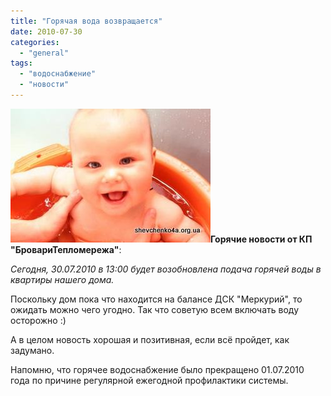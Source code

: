```yaml
---
title: "Горячая вода возвращается"
date: 2010-07-30
categories: 
  - "general"
tags: 
  - "водоснабжение"
  - "новости"
---
```


![Горячая вода возвращается](/wp-content/uploads/2010/07/hotWater.jpg "Горячая вода возвращается")**Горячие новости от КП "БровариТепломережа"**:

_Сегодня, 30.07.2010 в 13:00 будет возобновлена подача горячей воды в квартиры нашего дома._

Поскольку дом пока что находится на балансе ДСК "Меркурий", то ожидать можно чего угодно. Так что советую всем включать воду осторожно :)

А в целом новость хорошая и позитивная, если всё пройдет, как задумано.

Напомню, что горячее водоснабжение было прекращено 01.07.2010 года по причине регулярной ежегодной профилактики системы. <!--more Прокомментировать » -->
